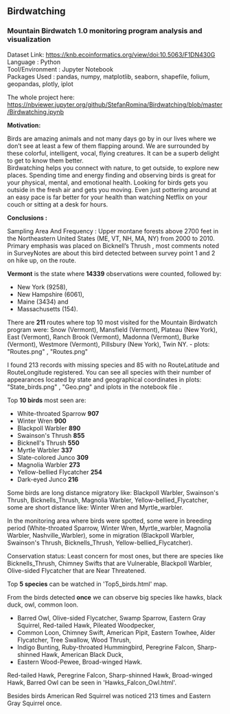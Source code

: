## Birdwatching
### Mountain Birdwatch 1.0 monitoring program analysis and visualization

Dataset Link: https://knb.ecoinformatics.org/view/doi:10.5063/F1DN430G<br/>
Language : Python<br/>
Tool/Environment : Jupyter Notebook<br/>
Packages Used : pandas, numpy, matplotlib, seaborn, shapefile, folium, geopandas, plotly, iplot

The whole project here: https://nbviewer.jupyter.org/github/StefanRomina/Birdwatching/blob/master/Birdwatching.ipynb

**Motivation:**

Birds are amazing animals and not many days go by in our lives where we don’t see at least a few of them flapping around. We are surrounded by these colorful, intelligent, vocal, flying creatures.
It can be a superb delight to get to know them better.<br/>
Birdwatching helps you connect with nature, to get outside, to explore new places.
Spending time and energy finding and observing birds is great for your physical, mental, and emotional health.
Looking for birds gets you outside in the fresh air and gets you moving. Even just pottering around at an easy pace is far better for your health than watching Netflix on your couch or sitting at a desk for hours.

**Conclusions :**

Sampling Area And Frequency : Upper montane forests above 2700 feet in the Northeastern United States (ME, VT, NH, MA, NY) from 2000 to 2010. <br/>
Primary emphasis was placed on Bicknell’s Thrush , most comments noted in SurveyNotes are about this bird detected between survey point 1 and 2 on hike up, on the route.

**Vermont** is the state where **14339** observations were counted, followed by:
- New York (9258), 
- New Hampshire (6061), 
- Maine (3434) and
- Massachusetts (154).<br/>

There are **211** routes where top 10 most visited for the Mountain Birdwatch program were: Snow (Vermont), Mansfield (Vermont), Plateau (New York), East (Vermont), Ranch Brook (Vermont),
Madonna (Vermont), Burke (Vermont), Westmore (Vermont), Pillsbury (New York), Twin NY. - plots: "Routes.png" , "Routes.png" <br/>

I found 213 records with missing species and 85 with no RouteLatitude and RouteLongitude registered.
You can see all species with their number of appearances located by state and geographical coordinates in plots: "State_birds.png" , "Geo.png" and iplots in the notebook file .

Top **10 birds** most seen are:
- White-throated Sparrow **907**
- Winter Wren **900**
- Blackpoll Warbler **890**
- Swainson's Thrush **855**
- Bicknell's Thrush **550**
- Myrtle Warbler **337**
- Slate-colored Junco **309**
- Magnolia Warbler **273**
- Yellow-bellied Flycatcher **254**
- Dark-eyed Junco **216**

Some birds are long distance migratory like: Blackpoll Warbler, Swainson's Thrush, Bicknells_Thrush, Magnolia Warbler, Yellow-bellied_Flycatcher, some are short distance like:
Winter Wren and Myrtle_warbler.<br/>

In the monitoring area where birds were spotted, some were in breeding period (White-throated Sparrow, Winter Wren, Myrtle_warbler, Magnolia Warbler, Nashville_Warbler),
some in migration (Blackpoll Warbler, Swainson's Thrush, Bicknells_Thrush, Yellow-bellied_Flycatcher).<br/>

Conservation status: Least concern for most ones, but there are species like Bicknells_Thrush, Chimney Swifts that are Vulnerable, Blackpoll Warbler, Olive-sided Flycatcher that are Near Threatened.<br/>

Top **5 species** can be watched in 'Top5_birds.html' map.<br/>

From the birds detected **once** we can observe big species like hawks, black duck, owl, common loon.<br/>
- Barred Owl, Olive-sided Flycatcher, Swamp Sparrow, Eastern Gray Squirrel, Red-tailed Hawk, Pileated Woodpecker, 
- Common Loon, Chimney Swift, American Pipit, Eastern Towhee, Alder Flycatcher, Tree Swallow, Wood Thrush, 
- Indigo Bunting, Ruby-throated Hummingbird, Peregrine Falcon, Sharp-shinned Hawk, American Black Duck, 
- Eastern Wood-Pewee, Broad-winged Hawk. 

Red-tailed Hawk, Peregrine Falcon, Sharp-shinned Hawk, Broad-winged Hawk, Barred Owl can be seen in 'Hawks_Falcon_Owl.html'.

Besides birds American Red Squirrel was noticed 213 times and Eastern Gray Squirrel once.

